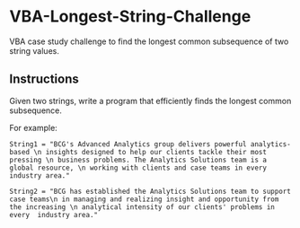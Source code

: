 # VBA-Longest-String-Challenge
VBA case study challenge to find the longest common subsequence of two string values.

## Instructions
Given two strings, write a program that efficiently finds the longest common subsequence.

For example:
```
String1 = "BCG's Advanced Analytics group delivers powerful analytics-based \n insights designed to help our clients tackle their most pressing \n business problems. The Analytics Solutions team is a global resource, \n working with clients and case teams in every industry area."

String2 = "BCG has established the Analytics Solutions team to support case teams\n in managing and realizing insight and opportunity from the increasing \n analytical intensity of our clients' problems in every  industry area."
```

